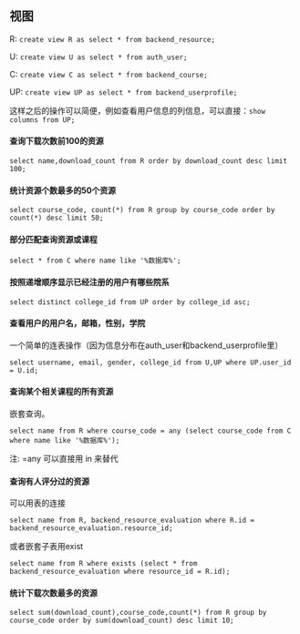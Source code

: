 

## 视图

R: `create view R as select * from backend_resource;`

U: `create view U as select * from auth_user;`

C: `create view C as select * from backend_course;`

UP: `create view UP as select * from backend_userprofile;`

这样之后的操作可以简便，例如查看用户信息的列信息，可以直接：`show columns from UP;`


#### 查询下载次数前100的资源

```
select name,download_count from R order by download_count desc limit 100;
```


#### 统计资源个数最多的50个资源

```
select course_code, count(*) from R group by course_code order by count(*) desc limit 50;
```

#### 部分匹配查询资源或课程


```
select * from C where name like '%数据库%';
```

#### 按照递增顺序显示已经注册的用户有哪些院系

```
select distinct college_id from UP order by college_id asc;
```

#### 查看用户的用户名，邮箱，性别，学院


一个简单的连表操作（因为信息分布在auth_user和backend_userprofile里）

```
select username, email, gender, college_id from U,UP where UP.user_id = U.id;
```

####  查询某个相关课程的所有资源

嵌套查询。

```
select name from R where course_code = any (select course_code from C where name like '%数据库%');
```

注:
=any 可以直接用 in 来替代



#### 查询有人评分过的资源

可以用表的连接

```
select name from R, backend_resource_evaluation where R.id = backend_resource_evaluation.resource_id;
```

或者嵌套子表用exist

```
select name from R where exists (select * from backend_resource_evaluation where resource_id = R.id);
```


#### 统计下载次数最多的资源

```
select sum(download_count),course_code,count(*) from R group by course_code order by sum(download_count) desc limit 10;
```

